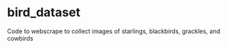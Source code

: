 # bird_dataset
Code to webscrape to collect images of starlings, blackbirds, grackles, and cowbirds
